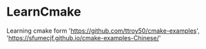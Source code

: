 # LearnCmake
Learning cmake form 'https://github.com/ttroy50/cmake-examples', 'https://sfumecjf.github.io/cmake-examples-Chinese/'
